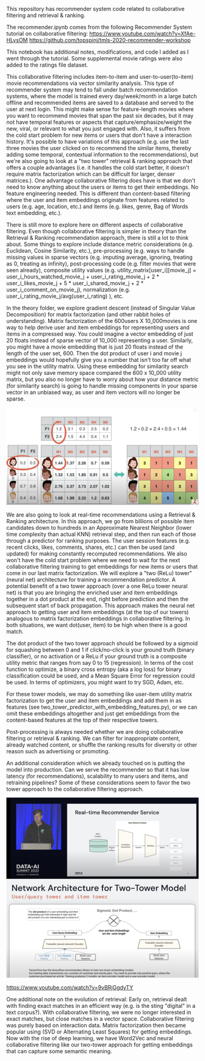 This repository has recommender system code related to collaborative filtering and retrieval & ranking. 

The recommender.ipynb comes from the following Recommender System tutorial on collaborative filtering:
https://www.youtube.com/watch?v=XfAe-HLysOM
https://github.com/topspinj/tmls-2020-recommender-workshop

This notebook has additional notes, modifications, and code I added as I went through the tutorial. Some supplemental movie ratings were also added to the ratings file dataset.

This collaborative filtering includes item-to-item and user-to-user(to-item) movie recommendations via vector similarity analysis. This type of recommender system may tend to fall under batch recommendation systems, where the model is trained every day/week/month in a large batch offline and recommended items are saved to a database and served to the user at next login. This might make sense for feature-length movies where you want to recommend movies that span the past six decades, but it may not have temporal features or aspects that capture/emphasize/weight the new, viral, or relevant to what you just engaged with. Also, it suffers from the cold start problem for new items or users that don't have a interaction history. It's possible to have variations of this approach (e.g. use the last three movies the user clicked on to recommend the similar items, thereby adding some temporal, contextual information to the recommendations), but we're also going to look at a "two tower" retrieval & ranking approach that offers a couple advantages (i.e. it handles the cold start better, it doesn't require matrix factorization which can be difficult for larger, denser matrices.). One advantage collaborative filtering does have is that we don't need to know anything about the users or items to get their embeddings. No feature engineering needed. This is different than content-based filtering where the user and item embeddings originate from features related to users (e.g. age, location, etc.) and items (e.g. likes, genre, Bag of Words text embedding, etc.).

There is still more to explore here on different aspects of collaborative filtering. Even though collaborative filtering is simpler in theory than the Retrieval & Ranking recommendation approach, there is still a lot to think about. Some things to explore include distance metric considerations (e.g. Euclidean, Cosine Similarity, etc.), pre-processing (e.g. ways to handle missing values in sparse vectors (e.g. imputing average, ignoring, treating as 0, treating as infinity), post-processing code (e.g. filter movies that were seen already), composite utility values (e.g. utility_matrix[user_i][movie_j] = user_i_hours_watched_movie_j + user_i_rating_movie_j + 2 * user_i_likes_movie_j + 5 * user_i_shared_movie_j + 2 * user_i_comment_on_movie_j), normalization (e.g. user_i_rating_movie_j/avg(user_i_rating) ), etc. 

In the theory folder, we explore gradient descent (instead of Singular Value Decomposition) for matrix factorization (and other rabbit holes of understanding). Matrix factorization of the 600users X 10_000movies is one way to help derive user and item embeddings for representing users and items in a compressed way. You could imagine a vector embedding of just 20 floats instead of sparse vector of 10_000 representing a user. Similarly, you might have a movie embedding that is just 20 floats instead of the length of the user set, 600. Then the dot product of user i and movie j embeddings would hopefully give you a number that isn't too far off what you see in the utility matrix. Using these embedding for similarity search might not only save memory space compared the 600 x 10_000 utility matrix, but you also no longer have to worry about how your distance metric (for similarity search) is going to handle missing components in your sparse vector in an unbiased way, as user and item vectors will no longer be sparse.

![SVD or Gradient Descent Utility Matrix factorization](./img/utility_matrix_factorization.png)

We are also going to look at real-time recommendations using a Retrieval & Ranking architecture. In this approach, we go from billions of possible item candidates
down to hundreds in an Approximate Nearest Neighbor (lower time complexity than actual KNN) retrieval step, and then run each of those through a predictor for ranking purposes. The user session features (e.g. recent clicks, likes, comments, shares, etc.) can then be used (and updated) for making constantly recomputed recommendations. We also won't have the cold start problem where we need to wait for the next collaborative filtering training to get embeddings for new items or users that come in our last matrix factorization. We will explore a "two (ReLu) tower" (neural net) architecture for training a recommendation predictor. A potential benefit of a two tower approach (over a one ReLu tower neural net) is that you are bringing the enriched user and item embeddings together in a dot product at the end, right before prediction and then the subsequent start of back propagation. This approach makes the neural net approach to getting user and item embeddings (at the top of our towers) analogous to matrix factorization embeddings in collaborative filtering. In both situations, we want dot(user, item) to be high when there is a good match. 

The dot product of the two tower approach should be followed by a sigmoid for squashing between 0 and 1 if click/no-click is your ground truth (binary classifier), or no activation or a ReLu if your ground truth is a composite utility metric that ranges from say 0 to 15 (regression). In terms of the cost function to optimize, a binary cross entropy (aka a log loss) for binary classification could be used, and a Mean Square Error for regression could be used. In terms of optimizers, you might want to try SGD, Adam, etc. 

For these tower models, we may do something like user-item utility matrix factorization to get the user and item embeddings and add them in as features (see two_tower_predictor_with_embedding_features.py), or we can omit these embeddings altogether and just get embeddings from the content-based features at the top of their respective towers.

Post-processing is always needed whether we are doing collaborative filtering or retrieval & ranking. We can filter for inappropriate content, already watched content, or shuffle the ranking results for diversity or other reason such as advertising or promoting.

An additional consideration which we already touched on is putting the model into production. Can we serve the recommender so that it has low latency (for recommendations), scalability to many users and items, and retraining pipelines? Some of these considerations seem to favor the two tower approach to the collaborative filtering approach.

![architecture image](./img/retrieval_ranking.png)
![two tower](./img/two_tower.png)

https://www.youtube.com/watch?v=9vBRjGgdyTY

One additional note on the evolution of retrieval: Early on, retrieval dealt with finding exact matches in an efficient way (e.g. is the sting "digital" in a text corpus?). With collaborative filtering, we were no longer interested in exact matches, but close matches in a vector space. Collaborative filtering was purely based on interaction data. Matrix factorization then became popular using (SVD or Alternating Least Squares) for getting embeddings. Now with the rise of deep learning, we have Word2Vec and neural collaborative filtering like our two-tower approach for getting embeddings that can capture some semantic meaning.



